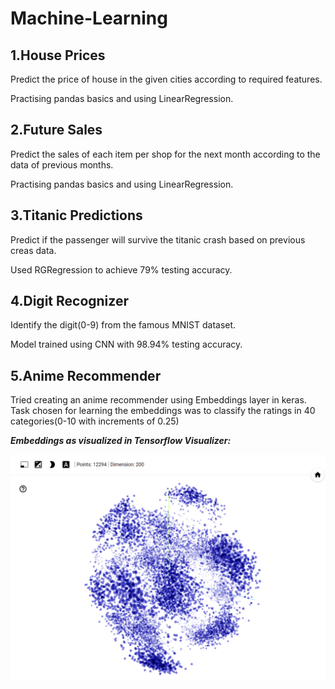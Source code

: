 # **Machine-Learning**

## **1.House Prices**

Predict the price of house in the given cities according to required features.

Practising pandas basics and using LinearRegression.

## **2.Future Sales**

Predict the sales of each item per shop for the next month according to the data of previous months.

Practising pandas basics and using LinearRegression.

## **3.Titanic Predictions**

Predict if the passenger will survive the titanic crash based on previous creas data.

Used RGRegression to achieve 79% testing accuracy.

## **4.Digit Recognizer**

Identify the digit(0-9) from the famous MNIST dataset.

Model trained using CNN with 98.94% testing accuracy.

## **5.Anime Recommender**

Tried creating an anime recommender using Embeddings layer in keras.
Task chosen for learning the embeddings was to classify the ratings in 40 categories(0-10 with increments of 0.25)

**_Embeddings as visualized in Tensorflow Visualizer:_**

![Embeds](Anime_Recommender/embeddings_V2/Embeddings_Visualization_V2.png?raw=True "Anime Embeddings")
